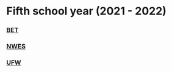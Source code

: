 # Fifth school year (2021 - 2022)

### [BET](./BET/README.md)
### [NWES](./NWES/README.md)
### [UFW](./UFW/README.md)
